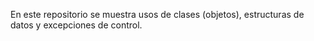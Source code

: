 En este repositorio se muestra usos de clases (objetos), estructuras de datos y excepciones de control.
